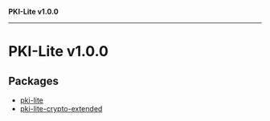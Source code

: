 **PKI-Lite v1.0.0**

---

# PKI-Lite v1.0.0

## Packages

- [pki-lite](pki-lite/README.md)
- [pki-lite-crypto-extended](pki-lite-crypto-extended/README.md)
